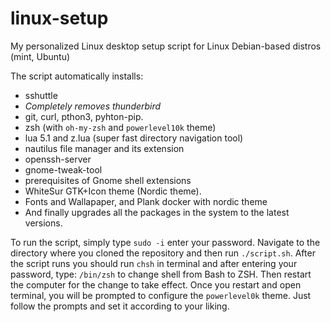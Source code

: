 # linux-setup
My personalized Linux desktop setup script for Linux Debian-based distros (mint, Ubuntu) 


The script automatically installs: 
* sshuttle
* *Completely removes thunderbird*
* git, curl, pthon3, pyhton-pip.
* zsh (with `oh-my-zsh` and `powerlevel10k` theme)
* lua 5.1 and z.lua (super fast directory navigation tool)
* nautilus file manager and its extension
* openssh-server
* gnome-tweak-tool
* prerequisites of Gnome shell extensions
* WhiteSur GTK+Icon theme (Nordic theme).
* Fonts and Wallapaper, and Plank docker with nordic theme
* And finally upgrades all the packages in the system to the latest versions.

To run the script, simply type `sudo -i` enter your password. Navigate to the directory where you cloned the repository and then run `./script.sh`.
After the script runs you should run `chsh` in terminal and after entering your password, type: `/bin/zsh` to change shell from Bash to ZSH. Then restart the computer for the change to take effect. Once you restart and open terminal, you will be prompted to configure the `powerlevel0k` theme. Just follow the prompts and set it according to your liking.


